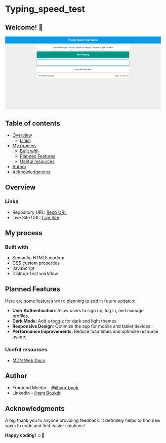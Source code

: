 # Typing_speed_test

## Welcome! 👋

![Screenshot for Todo List](Screenshot.png)

## Table of contents

- [Overview](#overview)
  - [Links](#links)
- [My process](#my-process)
  - [Built with](#built-with)
  - [Planned Features](#planned-features)
  - [Useful resources](#useful-resources)
- [Author](#author)
- [Acknowledgments](#acknowledgments)


## Overview

### Links

- Repository URL: [Repo URL](https://github.com/ilham-bouk/Typing_speed_test_game)
- Live Site URL: [Live Site](https://ilham-bouk.github.io/Typing_speed_test_game/)

## My process

### Built with

- Semantic HTML5 markup
- CSS custom properties
- JavaScript 
- Disktop-first workflow

## Planned Features

Here are some features we’re planning to add in future updates:
- **User Authentication**: Allow users to sign up, log in, and manage profiles.
- **Dark Mode**: Add a toggle for dark and light themes.
- **Responsive Design**: Optimize the app for mobile and tablet devices.
- **Performance Improvements**: Reduce load times and optimize resource usage.

### Useful resources

- [MDN Web Docs](https://developer.mozilla.org/en-US/docs/Web/CSS/)

## Author

- Frontend Mentor - [@ilham-bouk](https://www.frontendmentor.io/profile/ilham-bouk)
- LinkedIn - [Ilham Bouktir](https://www.linkedin.com/in/ilham-bouktir-0b266b31b)

## Acknowledgments

A big thank you to anyone providing feedback. It definitely helps to find new ways to code and find easier solutions!

**Happy coding!** ☺️🚀
